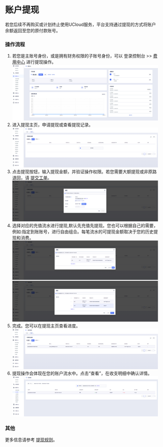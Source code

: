 # 账户提现

若您后续不再购买或计划终止使用UCloud服务，平台支持通过提现的方式将账户余额返回至您的原付款账号。

### 操作流程
1. 若您是主账号身份，或是拥有财务权限的子账号身份，可以 登录控制台 >> [费用中心](https://accountv2.ucloud.cn/costcenter) 进行提现操作。
![image](/images/WithdrawEntrance.png)
2. 进入提现主页，申请提现或查看提现记录。
![image](/images/WithdrawMainPage.png)
3. 点击提现按钮，输入提现金额，并验证操作权限。若您需要大额提现或非原路退回，请 [提交工单](https://accountv2.ucloud.cn/work_ticket)。
![image](/images/WithdrawIdentify.png)
4. 选择对应的充值流水进行提现,默认先充值先提现。您也可以根据自己的需要，例如:指定到账账号，进行自由组合。每笔流水的可提现金额取决于您的历史提现和消费。
![image](/images/DefaultAllocation.png)
![image](/images/CustomizedAllocation.png)
5. 完成。您可以在提现主页查看进度。
![image](/images/WithDrawList.png)
6. 提现操作会体现在您的账户流水中。点击“查看”，在收支明细中确认详情。
![image](/images/Payroll.png)

### 其他
更多信息请参考 [提现规则](https://docs.ucloud.cn/transaction/withdrawregulation)。

